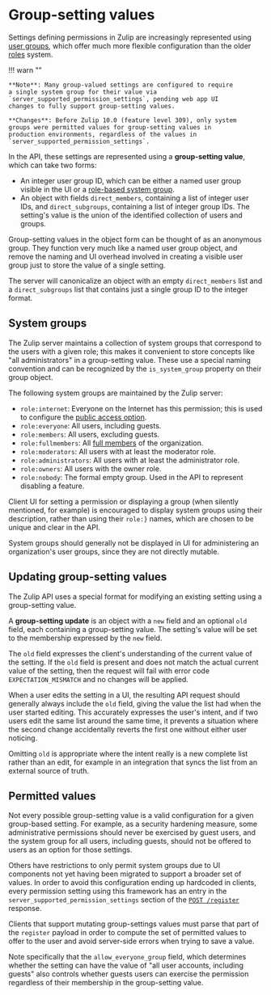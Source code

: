 # Group-setting values

Settings defining permissions in Zulip are increasingly represented
using [user groups](/help/user-groups), which offer much more flexible
configuration than the older [roles](/api/roles-and-permissions) system.

!!! warn ""

    **Note**: Many group-valued settings are configured to require
    a single system group for their value via
    `server_supported_permission_settings`, pending web app UI
    changes to fully support group-setting values.

    **Changes**: Before Zulip 10.0 (feature level 309), only system
    groups were permitted values for group-setting values in
    production environments, regardless of the values in
    `server_supported_permission_settings`.

In the API, these settings are represented using a **group-setting
value**, which can take two forms:

- An integer user group ID, which can be either a named user group
  visible in the UI or a [role-based system group](#system-groups).
- An object with fields `direct_members`, containing a list of
  integer user IDs, and `direct_subgroups`, containing a list of
  integer group IDs. The setting's value is the union of the
  identified collection of users and groups.

Group-setting values in the object form can be thought of as an
anonymous group. They function very much like a named user group
object, and remove the naming and UI overhead involved in creating
a visible user group just to store the value of a single setting.

The server will canonicalize an object with an empty `direct_members`
list and a `direct_subgroups` list that contains just a single group
ID to the integer format.

## System groups

The Zulip server maintains a collection of system groups that
correspond to the users with a given role; this makes it convenient to
store concepts like "all administrators" in a group-setting
value. These use a special naming convention and can be recognized by
the `is_system_group` property on their group object.

The following system groups are maintained by the Zulip server:

- `role:internet`: Everyone on the Internet has this permission; this
  is used to configure the [public access
  option](/help/public-access-option).
- `role:everyone`: All users, including guests.
- `role:members`: All users, excluding guests.
- `role:fullmembers`: All [full
  members](https://zulip.com/api/roles-and-permissions#determining-if-a-user-is-a-full-member)
  of the organization.
- `role:moderators`: All users with at least the moderator role.
- `role:administrators`: All users with at least the administrator
  role.
- `role:owners`: All users with the owner role.
- `role:nobody`: The formal empty group. Used in the API to represent
  disabling a feature.

Client UI for setting a permission or displaying a group (when
silently mentioned, for example) is encouraged to display system
groups using their description, rather than using their `role:}`
names, which are chosen to be unique and clear in the API.

System groups should generally not be displayed in UI for
administering an organization's user groups, since they are not
directly mutable.

## Updating group-setting values

The Zulip API uses a special format for modifying an existing setting
using a group-setting value.

A **group-setting update** is an object with a `new` field and an
optional `old` field, each containing a group-setting value. The
setting's value will be set to the membership expressed by the `new`
field.

The `old` field expresses the client's understanding of the current
value of the setting. If the `old` field is present and does not match
the actual current value of the setting, then the request will fail
with error code `EXPECTATION_MISMATCH` and no changes will be applied.

When a user edits the setting in a UI, the resulting API request
should generally always include the `old` field, giving the value
the list had when the user started editing. This accurately expresses
the user's intent, and if two users edit the same list around the
same time, it prevents a situation where the second change
accidentally reverts the first one without either user noticing.

Omitting `old` is appropriate where the intent really is a new complete
list rather than an edit, for example in an integration that syncs the
list from an external source of truth.

## Permitted values

Not every possible group-setting value is a valid configuration for a
given group-based setting. For example, as a security hardening
measure, some administrative permissions should never be exercised by
guest users, and the system group for all users, including guests,
should not be offered to users as an option for those settings.

Others have restrictions to only permit system groups due to UI
components not yet having been migrated to support a broader set of
values. In order to avoid this configuration ending up hardcoded in
clients, every permission setting using this framework has an entry in
the `server_supported_permission_settings` section of the [`POST
/register`](/api/register-queue) response.

Clients that support mutating group-settings values must parse that
part of the `register` payload in order to compute the set of
permitted values to offer to the user and avoid server-side errors
when trying to save a value.

Note specifically that the `allow_everyone_group` field, which
determines whether the setting can have the value of "all user
accounts, including guests" also controls whether guests users can
exercise the permission regardless of their membership in the
group-setting value.
